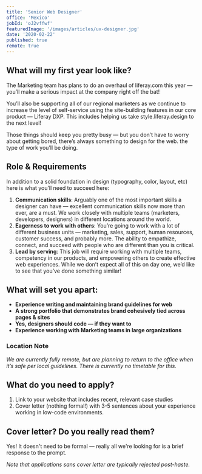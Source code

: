 ```yaml
---
title: 'Senior Web Designer'
office: 'Mexico'
jobId: 'oJ2vffwf'
featuredImage: '/images/articles/ux-designer.jpg'
date: '2020-02-22'
published: true
remote: true
---
```


## What will my first year look like?

The Marketing team has plans to do an overhaul of liferay.com this year — you’ll make a serious impact at the company right off the bat! 

You’ll also be supporting all of our regional marketers as we continue to increase the level of self-service using the site-building features in our core product — Liferay DXP. This includes helping us take style.liferay.design to the next level!

Those things should keep you pretty busy — but you don’t have to worry about getting bored, there’s always something to design for the web. 
the type of work you’ll be doing.

## Role & Requirements

In addition to a solid foundation in design (typography, color, layout, etc) here is what you’ll need to succeed here:

1. **Communication skills**: Arguably one of the most important skills a designer can have — excellent communication skills now more than ever, are a must. We work closely with multiple teams (marketers, developers, designers) in different locations around the world.
2. **Eagerness to work with others**: You’re going to work with a lot of different business units — marketing, sales, support, human resources, customer success, and probably more. The ability to empathize, connect, and succeed with people who are different than you is critical.
3. **Lead by serving**: This job will require working with multiple teams, competency in our products, and empowering others to create effective web experiences. While we don’t expect all of this on day one, we’d like to see that you’ve done something similar!


## What will set you apart:
* **Experience writing and maintaining brand guidelines for web**
* **A strong portfolio that demonstrates brand cohesively tied across pages & sites**
* **Yes, designers should code — if they want to**
* **Experience working with Marketing teams in large organizations**


### Location Note
_We are currently fully remote, but are planning to return to the office when it’s safe per local guidelines. There is currently no timetable for this._ 


## What do you need to apply?

1. Link to your website that includes recent, relevant case studies
2. Cover letter (nothing formal!) with 3-5 sentences about your experience working in low-code environments.


## Cover letter? Do you really read them?

Yes! It doesn't need to be formal — really all we're looking for is a brief response to the prompt.

_Note that applications sans cover letter are typically rejected post-haste._


